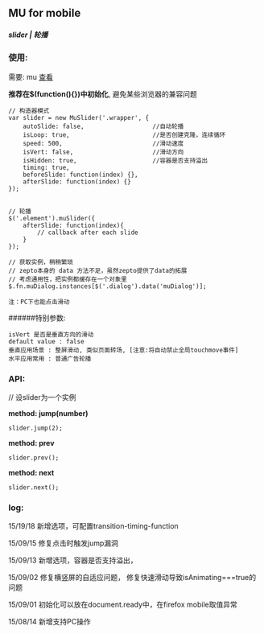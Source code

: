 ## MU for mobile

##### slider | 轮播

### 使用:

需要: mu [查看](https://github.com/Roeis/MU/tree/master/dist)

**推荐在$(function(){})中初始化**, 避免某些浏览器的兼容问题

    // 构造器模式
    var slider = new MuSlider('.wrapper', {
        autoSlide: false,                   //自动轮播
        isLoop: true,                       //是否创建克隆，连续循环
        speed: 500,                         //滑动速度
        isVert: false,                      //滑动方向
        isHidden: true,                     //容器是否支持溢出
        timing: true,
        beforeSlide: function(index) {},
        afterSlide: function(index) {}
    });


    // 轮播
    $('.element').muSlider({
        afterSlide: function(index){
            // callback after each slide
        }
    });

    // 获取实例，稍稍繁琐
    // zepto本身的 data 方法不足，虽然zepto提供了data的拓展
    // 考虑通用性，把实例都缓存在一个对象里
    $.fn.muDialog.instances[$('.dialog').data('muDialog')];

    注：PC下也能点击滑动

######特别参数:

    isVert 是否是垂直方向的滑动
    default value : false
    垂直应用场景 : 整屏滑动, 类似页面转场, [注意:将自动禁止全局touchmove事件]
    水平应用常用 : 普通广告轮播

### API:
// 设slider为一个实例

**method: jump(number)**
    
    slider.jump(2);

**method: prev**
    
    slider.prev();

**method: next**
    
    slider.next();


### log:
15/19/18 新增选项，可配置transition-timing-function

15/09/15 修复点击时触发jump漏洞

15/09/13 新增选项，容器是否支持溢出，

15/09/02 修复横竖屏的自适应问题， 修复快速滑动导致isAnimating===true的问题

15/09/01 初始化可以放在document.ready中，在firefox mobile取值异常

15/08/14 新增支持PC操作

